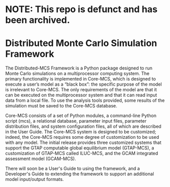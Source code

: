 NOTE: This repo is defunct and has been archived.
======================================================


Distributed Monte Carlo Simulation Framework
============================================

The Distributed-MCS Framework is a Python package designed to run Monte Carlo simulations on a multiprocessor computing system. The primary functionality is implemented in Core-MCS, which is designed to execute a user’s model as a “black box”: the specific purpose of the model is irrelevant to Core-MCS. The only requirements of the model are that it can be executed on the multiprocessor system and that it can read input data from a local file. To use the analysis tools provided, some results of the simulation must be saved to the Core-MCS database.

Core-MCS consists of a set of Python modules, a command-line Python script (mcs), a relational database, parameter input files, parameter distribution files, and system configuration files, all of which are described in the User Guide. The Core-MCS system is designed to be customized; indeed, the Core-MCS requires some degree of customization to be used with any model. The initial release provides three customized systems that support the GTAP computable global equilibrium model (GTAP-MCS), a customization of GTAP-MCS called ILUC-MCS, and the GCAM integrated assessment model (GCAM-MCS).

There will soon be a User's Guide to using the framework, and a Developer's Guide to extending the framework to support an additional model input/output formats.
